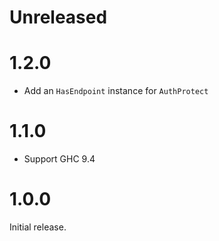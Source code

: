 Unreleased
==========


1.2.0
=======

- Add an `HasEndpoint` instance for `AuthProtect`

1.1.0
=======

- Support GHC 9.4

1.0.0
=======

Initial release.
